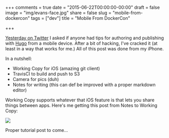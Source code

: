 +++
comments = true 
date = "2015-06-22T00:00:00-00:00"
draft = false
image = "img/evans-face.jpg"
share = false
slug = "mobile-from-dockercon"
tags = ["dev"]
title = "Mobile From DockerCon"

+++

[Yesterday on Twitter](https://twitter.com/evandbrown/status/612753716249239552) I asked if anyone had tips for authoring and publishing with [Hugo](gohugo.io) from a mobile device. After a bit of hacking, I've cracked it (at least in a way that works for me.) All of this post was done from my iPhone. 

In a nutshell:

* Working Copy for iOS (amazing git client)
* TravisCI to build and push to S3
* Camera for pics (duh)
* Notes for writing (this can def be improved with a proper markdown editor)

Working Copy supports whatever that iOS feature is that lets you share things between apps. Here's me getting this post from Notes to Working Copy:

![](/img/wc-share.png)

Proper tutorial post to come...